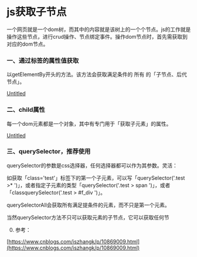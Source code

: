 # js获取子节点

一个网页就是一个dom树，而其中的内容就是该树上的一个个节点。js的工作就是操作这些节点，进行crud操作、节点绑定事件。操作dom节点时，首先需获取到对应的dom节点。

### 一、通过标签的属性值获取

以getElementBy开头的方法。该方法会获取满足条件的 所有 的「子节点、后代节点」。

[Untitled](js%E8%8E%B7%E5%8F%96%E5%AD%90%E8%8A%82%E7%82%B9%20ffecd79083174d5aad5986312c7e2112/Untitled%20Database%2051056a9bd69841e8ab5c4b629fdb2dbc.csv)

### 二、child属性

每一个dom元素都是一个对象，其中有专门用于「获取子元素」的属性。

[Untitled](js%E8%8E%B7%E5%8F%96%E5%AD%90%E8%8A%82%E7%82%B9%20ffecd79083174d5aad5986312c7e2112/Untitled%20Database%20dea1b27674224c0d86967bcb2a74997f.csv)

### 三、querySelector，推荐使用

querySelector的参数是css选择器，任何选择器都可以作为其参数。灵活：

如获取「class='test'」标签下的第一个子元素，可以写「querySelector('.test >* ')」，或者指定子元素的类型「querySelector('.test > span ')」，或者「classquerySelector('.test > #f_div ')」。

querySelectorAll会获取所有满足提条件的元素，而不只是第一个元素。

当然querySelector方法不只可以获取元素的子节点，它可以获取任何节

0. 参考：

[https://www.cnblogs.com/iszhangk/p/10869009.html](https://www.cnblogs.com/iszhangk/p/10869009.html)